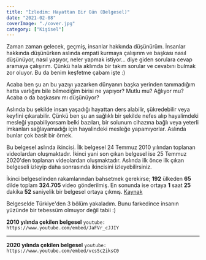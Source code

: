 ```yaml
---
title: "İzledim: Hayattan Bir Gün (Belgesel)"
date: "2021-02-08"
coverImage: "./cover.jpg"
category: ["Kişisel"]
---
```


Zaman zaman gelecek, geçmiş, insanlar hakkında düşünürüm. İnsanlar hakkında düşünürken aslında empati kurmaya çalışırım ve başkası nasıl düşünüyor, nasıl yaşıyor, neler yapmak istiyor... diye giden sorulara cevap aramaya çalışırım. Çünkü hala aklımda bir takım sorular ve cevabını bulmak zor oluyor. Bu da benim keşfetme çabam işte :)

Acaba ben şu an bu yazıyı yazarken dünyanın başka yerinden tanımadığım hatta varlığını bile bilmediğim birisi ne yapıyor? Mutlu mu? Ağlıyor mu? Acaba o da başkasını mı düşünüyor?

Aslında bu şekilde insan yaşadığı hayattan ders alabilir, şükredebilir veya keyfini çıkarabilir. Çünkü ben şu an sağlıklı bir şekilde nefes alıp hayalimdeki mesleği yapabiliyorsam belki bazıları, bir solunum cihazına bağlı veya yeterli imkanları sağlayamadığı için hayalindeki mesleğe yapamıyorlar. Aslında bunlar çok basit bir örnek.

Bu belgesel aslında ikincisi. İlk belgesel 24 Temmuz 2010 yılından toplanan videolardan oluşmaktadır. İkinci yani son çıkan belgesel ise 25 Temmuz 2020'den toplanan videolardan oluşmaktadır. Aslında ilk önce ilk çıkan belgeseli izleyip daha sonrasında ikincisini izleyebilirsiniz.

İkinci belgeselinden rakamlarından bahsetmek gerekirse; **192** ülkeden **65** dilde toplam **324.705** video gönderilmiş. En sonunda ise ortaya **1** saat **25** dakika **52** saniyelik bir belgesel ortaya çıkmış. [Kaynak](https://www.instagram.com/lifeinaday2020/)

Belgeselde Türkiye'den 3 bölüm yakaladım. Bunu farkedince insanın yüzünde bir tebessüm olmuyor değil tabii :)

**2010 yılında çekilen belgesel**
`youtube: https://www.youtube.com/embed/JaFVr_cJJIY`

<hr />

**2020 yılında çekilen belgesel**
`youtube: https://www.youtube.com/embed/vcsSc2iksC0`
